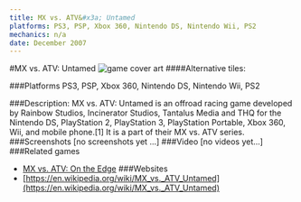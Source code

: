 ```yaml
---
title: MX vs. ATV&#x3a; Untamed
platforms: PS3, PSP, Xbox 360, Nintendo DS, Nintendo Wii, PS2
mechanics: n/a
date: December 2007
---
```

#MX vs. ATV: Untamed
![game cover art](//images.igdb.com/igdb/image/upload/t_cover_big/jsvapkk9myz6xnu2ltsv.jpg "Logo Title Text 1")
####Alternative tiles:

###Platforms
PS3, PSP, Xbox 360, Nintendo DS, Nintendo Wii, PS2

###Description:
MX vs. ATV: Untamed is an offroad racing game developed by Rainbow Studios, Incinerator Studios, Tantalus Media and THQ for the Nintendo DS, PlayStation 2, PlayStation 3, PlayStation Portable, Xbox 360, Wii, and mobile phone.[1] It is a part of their MX vs. ATV series.
###Screenshots
[no screenshots yet ...]
###Video
[no videos yet...]
###Related games
* [MX vs. ATV: On the Edge](/games/mx-vs-atv-on-the-edge-18267/)
###Websites
* [https://en.wikipedia.org/wiki/MX_vs._ATV_Untamed](https://en.wikipedia.org/wiki/MX_vs._ATV_Untamed)
